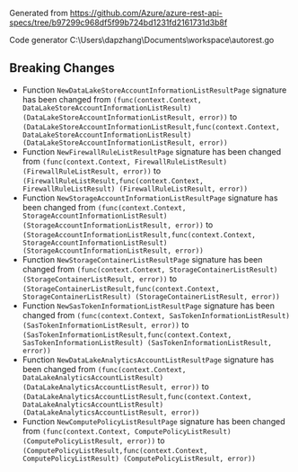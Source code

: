 
Generated from https://github.com/Azure/azure-rest-api-specs/tree/b97299c968df5f99b724bd1231fd2161731d3b8f

Code generator C:\Users\dapzhang\Documents\workspace\autorest.go

## Breaking Changes

- Function `NewDataLakeStoreAccountInformationListResultPage` signature has been changed from `(func(context.Context, DataLakeStoreAccountInformationListResult) (DataLakeStoreAccountInformationListResult, error))` to `(DataLakeStoreAccountInformationListResult,func(context.Context, DataLakeStoreAccountInformationListResult) (DataLakeStoreAccountInformationListResult, error))`
- Function `NewFirewallRuleListResultPage` signature has been changed from `(func(context.Context, FirewallRuleListResult) (FirewallRuleListResult, error))` to `(FirewallRuleListResult,func(context.Context, FirewallRuleListResult) (FirewallRuleListResult, error))`
- Function `NewStorageAccountInformationListResultPage` signature has been changed from `(func(context.Context, StorageAccountInformationListResult) (StorageAccountInformationListResult, error))` to `(StorageAccountInformationListResult,func(context.Context, StorageAccountInformationListResult) (StorageAccountInformationListResult, error))`
- Function `NewStorageContainerListResultPage` signature has been changed from `(func(context.Context, StorageContainerListResult) (StorageContainerListResult, error))` to `(StorageContainerListResult,func(context.Context, StorageContainerListResult) (StorageContainerListResult, error))`
- Function `NewSasTokenInformationListResultPage` signature has been changed from `(func(context.Context, SasTokenInformationListResult) (SasTokenInformationListResult, error))` to `(SasTokenInformationListResult,func(context.Context, SasTokenInformationListResult) (SasTokenInformationListResult, error))`
- Function `NewDataLakeAnalyticsAccountListResultPage` signature has been changed from `(func(context.Context, DataLakeAnalyticsAccountListResult) (DataLakeAnalyticsAccountListResult, error))` to `(DataLakeAnalyticsAccountListResult,func(context.Context, DataLakeAnalyticsAccountListResult) (DataLakeAnalyticsAccountListResult, error))`
- Function `NewComputePolicyListResultPage` signature has been changed from `(func(context.Context, ComputePolicyListResult) (ComputePolicyListResult, error))` to `(ComputePolicyListResult,func(context.Context, ComputePolicyListResult) (ComputePolicyListResult, error))`

